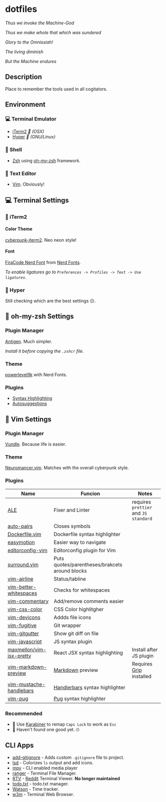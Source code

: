 # dotfiles

_Thus we invoke the Machine-God_

_Thus we make whole that which was sundered_

_Glory to the Omnissiah!_

_The living diminish_

_But the Machine endures_

## Description

Place to remember the tools used in all cogitators.

## Environment 

### 💻 Terminal Emulator
- [iTerm2](https://iterm2.com/) _🍎 (OSX)_ 
- [Hyper](https://hyper.is/) _🐧 (GNU/Linux)_ 

### 🐚 Shell
- [Zsh](https://en.wikipedia.org/wiki/Z_shell) using [oh-my-zsh](http://ohmyz.sh/) framework.

### 📜 Text Editor
- [Vim](https://www.vim.org/). Obviously!

## 💻 Terminal Settings

### 🍎 iTerm2
#### Color Theme
[cyberpunk-iterm2](https://github.com/Murderlon/cyberpunk-iterm). Neo neon style!

#### Font
[FiraCode Nerd Font](https://github.com/ryanoasis/nerd-fonts/releases/download/v2.0.0/FiraCode.zip) from [Nerd Fonts](https://github.com/ryanoasis/nerd-fonts). 

_To enable ligatures go to `Preferences -> Profiles -> Text -> Use ligatures`_.

### 🐧 Hyper
Still checking which are the best settings 😕.

## 🐚 oh-my-zsh Settings
### Plugin Manager
[Antigen](https://github.com/zsh-users/antigen). Much simpler.

_Install it before copying the `.zshcr` file._
### Theme
[powerlevel9k](https://github.com/bhilburn/powerlevel9k) with Nerd Fonts.
### Plugins
- [Syntax Highlighting](https://github.com/zsh-users/zsh-syntax-highlighting)
- [Autosuggestions](https://github.com/zsh-users/zsh-autosuggestions)

## 📜 Vim Settings
### Plugin Manager
[Vundle](https://github.com/VundleVim/Vundle.vim). Because life is easier.
### Theme
[Neuromancer.vim](https://github.com/Zabanaa/neuromancer.vim). Matches with the overall cyberpunk style.
### Plugins
Name | Funcion | Notes
--- | --- | ---
[ALE](https://github.com/dense-analysis/ale) | Fixer and Linter | requires `prettier` and `JS standard`
[auto-pairs](https://github.com/jiangmiao/auto-pairs) | Closes symbols
[Dockerfile.vim](https://github.com/ekalinin/Dockerfile.vim) | Dockerfile syntax highlighter
[easymotion](https://github.com/easymotion/vim-easymotion) | Easier way to navigate
[editorconfig-vim](https://github.com/editorconfig/editorconfig-vim) | Editorconfig plugin for Vim
[surround.vim](https://github.com/tpope/vim-surround) | Puts quotes/parentheses/brakcets around blocks
[vim-airline](https://github.com/vim-airline/vim-airline) | Status/tabline | 
[vim-better-whitespaces](https://github.com/ntpeters/vim-better-whitespace) | Checks for whitespaces
[vim-commentary](https://github.com/tpope/vim-commentary) | Add/remove comments easier
[vim-css-color](https://github.com/ap/vim-css-color) | CSS Color highlitgher
[vim-devicons](https://github.com/ryanoasis/vim-devicons) | Addds file icons
[vim-fugitive](https://github.com/tpope/vim-fugitive) | Git wrapper
[vim-gitgutter](https://github.com/airblade/vim-gitgutter) | Show git diff on file
[vim-javascript](https://github.com/pangloss/vim-javascript) | JS syntax plugin
[maxmellon/vim-jsx-pretty](https://github.com/MaxMEllon/vim-jsx-pretty) | React JSX syntax highlighting | Install after JS plugin
[vim-markdown-preview](https://github.com/JamshedVesuna/vim-markdown-preview) | [Markdown](https://github.com/adam-p/markdown-here/wiki/Markdown-Cheatsheet) preview | Requires [Grip](https://github.com/joeyespo/grip) installed
[vim-mustache-handlebars](https://github.com/mustache/vim-mustache-handlebars) | [Handlerbars](https://handlebarsjs.com/) syntax highlighter
[vim-pug](https://github.com/digitaltoad/vim-pug) | [Pug](https://pugjs.org/api/getting-started.html) syntax highlighter

### Recommended

- 🍎 Use [Karabiner](https://pqrs.org/osx/karabiner/) to remap `Caps Lock` to work as `Esc`
- 🐧 Haven't found one good yet. 🙄

## CLI Apps

- [add-gitignore](https://github.com/TejasQ/add-gitignore) - Adds custom `.gitignore` file to project.
- [lsd](https://github.com/Peltoche/lsd) - Colorizes `ls` output and add icons.
- [mpv](https://mpv.io/) - CLI enabled media player
- [ranger](http://www.rosipov.com/blog/ranger-the-cli-file-manager/) - Terminal File Manager.
- [RTV](https://github.com/michael-lazar/rtv) - [Reddit](https://old.reddit.com) Terminal Viewer. **No longer maintained**
- [todo.txt](https://github.com/todotxt/todo.txt-cli) - todo.txt manager.
- [Watson](https://github.com/TailorDev/Watson) - Time tracker.
- [w3m](http://w3m.sourceforge.net/) - Terminal Web Browser.
